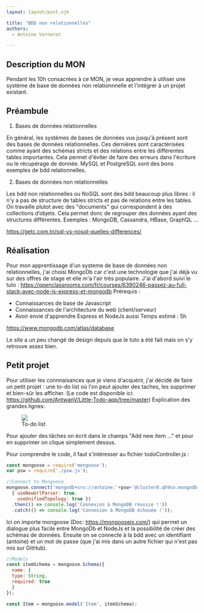 ```yaml
---
layout: layout/post.njk

title: "BDD non relationnelles"
authors:
  - Antoine Varnerot

---
```

<head>
  <link rel="stylesheet" href="../../assets/style.css">
</head>


## Description du MON

Pendant les 10h consacrées à ce MON, je veux apprendre à utiliser une système de base de données non relationnnelle et l'intégrer à un projet existant.

## Préambule

1. Bases de données relationnelles

En général, les systèmes de bases de données vus jusqu'à présent sont des bases de données relationnelles. Ces dernières sont caractérisées comme ayant des schémas stricts et des relations entre les différentes tables importantes. Cela permet d'éviter de faire des erreurs dans l'écriture ou le récupérage de donnée.
MySQL et PostgreSQL sont des bons exemples de bdd relationnelles.

2. Bases de données non relationnelles

Les bdd non relationnelles ou NoSQL sont des bdd beaucoup plus libres : il n'y a pas de structure de tables stricts et pas de relations entre les tables. On travaille plutot avec des "documents" qui correspondent à des collections d’objets. Cela permet donc de regrouper des données ayant des structures différentes.
Exemples :  MongoDB, Cassandra, HBase, GraphQL ...

https://getc.com.tn/sql-vs-nosql-quelles-differences/

## Réalisation

Pour mon apprentissage d'un systeme de base de données non relationnelles, j'ai choisi MongoDb car c'est une technologie que j'ai déjà vu sur des offres de stage et elle m'a l'air très populaire. J'ai d'abord suivi le tuto : https://openclassrooms.com/fr/courses/6390246-passez-au-full-stack-avec-node-js-express-et-mongodb
Prérequis :
- Connaissances de base de Javascript
- Connaissances de l'architecture du web (client/serveur)
- Avoir envie d'apprendre Express et NodeJs aussi
Temps estimé : 5h

https://www.mongodb.com/atlas/database

Le site a un peu changé de design depuis que le tuto a été fait mais on s'y retrouve assez bien.

## Petit projet

Pour utiliser les connnaisances que je viens d'acquérir, j'ai décidé de faire un petit projet : une to-do list où l'on peut ajouter des taches, les supprimer et bien-sûr les afficher. 
(Le code est disponible ici: https://github.com/AntwanV/Little-Todo-app/tree/master)
Explication des grandes lignes:

<figure>
  <img src="../../assets/todoapp.png">
  <figcaption>To-do list</figcaption>
</figure>

Pour ajouter des tâches on écrit dans le champs "Add new item ..." et pour en supprimer on clique simplement dessus.

Pour comprendre le code, il faut s'intéresser au fichier todoController.js :

```javascript
const mongoose = require('mongoose');
var psw = require('./psw.js'); 

//Connect to Mongoose
mongoose.connect('mongodb+srv://antoine:'+psw+'@cluster0.qh9so.mongodb.net/?retryWrites=true&w=majority',
  { useNewUrlParser: true,
    useUnifiedTopology: true })
  .then(() => console.log('Connexion à MongoDB réussie !'))
  .catch(() => console.log('Connexion à MongoDB échouée !'));
```

Ici on importe mongoose (Doc: https://mongoosejs.com/) qui permet un dialogue plus facile entre MongoDb et NodeJs et la possibilité de créer des schémas de données.
Ensuite on se connecte à la bdd avec un identifiant (antoine) et un mot de passe (que j'ai mis dans un autre fichier qui n'est pas mis sur GitHub).

```javascript
//Models
const itemSchema = mongoose.Schema({
  name: {
  type: String,
  required: true
  }
});

const Item = mongoose.model('Item', itemSchema);
```